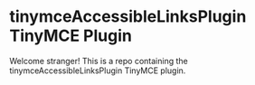 # tinymceAccessibleLinksPlugin TinyMCE Plugin

Welcome stranger! This is a repo containing the tinymceAccessibleLinksPlugin TinyMCE plugin.

